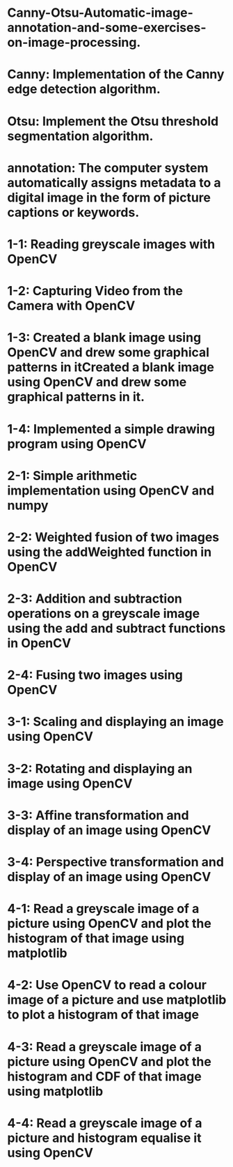 # Canny-Otsu-Automatic-image-annotation-and-some-exercises-on-image-processing.
# Canny: Implementation of the Canny edge detection algorithm.
# Otsu: Implement the Otsu threshold segmentation algorithm.
# annotation: The computer system automatically assigns metadata to a digital image in the form of picture captions or keywords.
# 1-1: Reading greyscale images with OpenCV
# 1-2: Capturing Video from the Camera with OpenCV
# 1-3: Created a blank image using OpenCV and drew some graphical patterns in itCreated a blank image using OpenCV and drew some graphical patterns in it.
# 1-4: Implemented a simple drawing program using OpenCV
# 2-1: Simple arithmetic implementation using OpenCV and numpy
# 2-2: Weighted fusion of two images using the addWeighted function in OpenCV
# 2-3: Addition and subtraction operations on a greyscale image using the add and subtract functions in OpenCV
# 2-4: Fusing two images using OpenCV
# 3-1: Scaling and displaying an image using OpenCV
# 3-2: Rotating and displaying an image using OpenCV
# 3-3: Affine transformation and display of an image using OpenCV
# 3-4: Perspective transformation and display of an image using OpenCV
# 4-1: Read a greyscale image of a picture using OpenCV and plot the histogram of that image using matplotlib
# 4-2: Use OpenCV to read a colour image of a picture and use matplotlib to plot a histogram of that image
# 4-3: Read a greyscale image of a picture using OpenCV and plot the histogram and CDF of that image using matplotlib
# 4-4: Read a greyscale image of a picture and histogram equalise it using OpenCV

